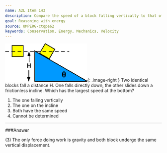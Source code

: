 ```yaml
---
name: A2L Item 143
description: Compare the speed of a block falling vertically to that of one sliding down a smooth incline.
goal: Reasoning with energy
source: UMPERG-ctqpe62
keywords: Conservation, Energy, Mechanics, Velocity
---
```


![Item143_fig1.gif](../images/Item143_fig1.gif){: .image-right } Two
identical blocks fall a distance H. One falls directly down, the other
slides down a frictionless incline.  Which has the largest speed at the
bottom?

1. The one falling vertically
2. The one on the incline
3. Both have the same speed
4. Cannot be determined




<hr/>

###Answer 

(3) The only force doing work is gravity and both block undergo
the same vertical displacement.
